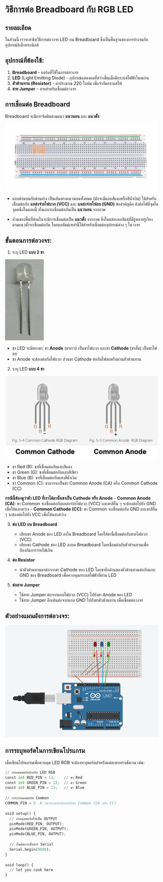 # วิธีการต่อ Breadboard กับ RGB LED

## รายละเอียด

ในส่วนนี้ เราจะสาธิตวิธีการต่อวงจร LED บน Breadboard ซึ่งเป็นพื้นฐานของการทำงานกับอุปกรณ์อิเล็กทรอนิกส์

## อุปกรณ์ที่ต้องใช้:
1. **Breadboard** - บอร์ดที่ใช้ในการต่อวงจร
2. **LED** (Light Emitting Diode) - อุปกรณ์แสดงผลที่สว่างขึ้นเมื่อมีกระแสไฟฟ้าไหลผ่าน
3. **ตัวต้านทาน (Resistor)** - ค่าประมาณ 220 โอห์ม เพื่อจำกัดกระแสไฟ
4. **สาย Jumper** - สายสำหรับเชื่อมต่อวงจร

## การเชื่อมต่อ Breadboard
Breadboard จะมีการจัดพินตามแนว **แนวนอน** และ **แนวตั้ง**:

![BREAD](files/img/breadboard_01.png)

- แถบด้านบนกับด้านล่าง เป็นเส้นตรงแนวนอนทั้งหมด (มักจะมีแถบสีแดงหรือสีน้ำเงิน) ใช้สำหรับเชื่อมต่อกับ **แหล่งจ่ายไฟบวก (VCC)** และ **แหล่งจ่ายไฟลบ (GND)** ข้อสำคัญคือ ถ้าต่อไฟที่จุดใดจุดหนึ่งในแถบนี้ ทั้งแถบจะเชื่อมต่อกันเป็น **แนวนอน** จากภาพ

- ส่วนของพื้นที่ด้านในจะมีการเชื่อมต่อเป็น **แนวตั้ง** จากภาพ ซึ่งในแต่ละคอลัมน์ที่มีรูหลายรูเรียงตามแนวตั้งจะเชื่อมต่อกัน โดยคอลัมน์เหล่านี้ใช้สำหรับเชื่อมต่ออุปกรณ์ต่าง ๆ ในวงจร

## ขั้นตอนการต่อวงจร:

1. ระบุ LED **แบบ 2 ขา**

![LED 2 Pin](files/img/led_2legs.jpeg)

   - ขา LED จะมีสองขา: ขา **Anode** (ขายาว) เป็นขาไฟบวก และขา **Cathode** (ขาสั้น) เป็นขาไฟลบ
   - ขา Anode จะต้องต่อกับไฟบวก ส่วนขา Cathode ต่อกับไฟลบหรือผ่านตัวต้านทาน

2.  ระบุ LED **แบบ 4 ขา**

![LED 4 Pin](files/img/led_4legs.png)

   - ขา Red (R): ขาที่เชื่อมต่อกับแสงสีแดง
   - ขา Green (G): ขาที่เชื่อมต่อกับแสงสีเขียว
   - ขา Blue (B): ขาที่เชื่อมต่อกับแสงสีน้ำเงิน
   - ขา Common (C): ขาอาจจะเป็นขา Common Anode (CA) หรือ Common Cathode (CC)

 **กรณีนี้ต้องดูว่าตัว LED ที่เราได้มานั้นขาเป็น Cathode หรือ Anode**
	   - **Common Anode (CA)**: ขา Common จะเชื่อมต่อกับแหล่งจ่ายไฟบวก (VCC) และขาสีอื่น ๆ จะต้องต่อไปยัง GND เพื่อให้แสงสว่าง
	   - **Common Cathode (CC)**: ขา Common จะเชื่อมต่อกับ GND และขาสีอื่น ๆ จะต้องต่อไปยัง VCC เพื่อให้แสงสว่าง

3. **ต่อ LED บน Breadboard**
   - เสียบขา Anode ของ LED ลงใน Breadboard โดยให้ขานี้เชื่อมต่อกับสายไฟบวก (VCC)
   - เสียบขา Cathode ของ LED ลงบน Breadboard โดยเชื่อมต่อกับตัวต้านทานเพื่อป้องกันการจ่ายไฟเกิน

4. **ต่อ Resistor**
   - นำตัวต้านทานมาต่อจากขา Cathode ของ LED โดยขาอีกด้านของตัวต้านทานต่อกับแถบ GND ของ Breadboard เพื่อควบคุมกระแสไฟฟ้าที่ผ่าน LED

5. **ต่อสาย Jumper**
   - ใช้สาย Jumper ต่อจากแถบไฟบวก (VCC) ไปยังขา Anode ของ LED
   - ใช้สาย Jumper อีกเส้นต่อจากแถบ GND ไปยังขาตัวต้านทาน เพื่อเชื่อมต่อวงจร

## ตัวอย่างแผนผังการต่อวงจร:

![EXAMPLE](files/img/example_circuit.png)

## การระบุพอร์ตในการเขียนโปรแกรม

เมื่อเขียนโปรแกรมเพื่อควบคุม LED RGB จะต้องระบุพอร์ตสำหรับแต่ละขาอย่างชัดเจน เช่น:

```python
// กำหนดพอร์ตสำหรับ LED RGB
const int RED_PIN = 11;    // ขา Red
const int GREEN_PIN = 12;  // ขา Green
const int BLUE_PIN = 13;   // ขา Blue

// การกำหนดพอร์ต Common
COMMON_PIN = 5  # หมายเลขพอร์ตสำหรับขา Common (CA หรือ CC)

void setup() {
  // กำหนดพอร์ตให้เป็น OUTPUT
  pinMode(RED_PIN, OUTPUT);
  pinMode(GREEN_PIN, OUTPUT);
  pinMode(BLUE_PIN, OUTPUT);

  // เริ่มต้นการสื่อสาร Serial
  Serial.begin(9600);
}

void loop() {
  // let you cook here
}
```
